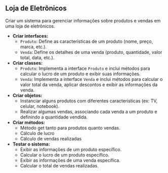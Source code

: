 ## Loja de Eletrônicos

Criar um sistema para gerenciar informações sobre produtos e vendas em uma loja de eletrônicos.

- **Criar interfaces:**
    - `Produto`: Define as características de um produto (nome, preço, marca, etc.).
    - `Venda`: Define os detalhes de uma venda (produto, quantidade, valor total, data, etc.).
- **Criar classes:**
    - `Produto`: Implementa a interface `Produto` e inclui métodos para calcular o lucro de um produto e exibir suas informações.
    - `Venda`: Implementa a interface `Venda` e inclui métodos para calcular o valor total da venda, aplicar descontos e exibir as informações da venda.
- **Criar objetos:**
    - Instanciar alguns produtos com diferentes características (ex: TV, celular, notebook).
    - Realizar algumas vendas, associando cada venda a um produto e definindo a quantidade vendida.
- **Criar métodos:**
    - Método get tanto para produtos quanto vendas.
    - Cálculo de lucro
    - Cálculo de vendas realizadas
- **Testar o sistema:**
    - Exibir as informações de um produto específico.
    - Calcular o lucro de um produto específico.
    - Exibir as informações de uma venda específica.
    - Calcular o total de vendas realizadas.
